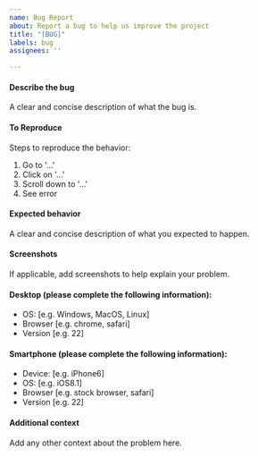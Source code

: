 ```yaml
---
name: Bug Report
about: Report a bug to help us improve the project
title: "[BUG]"
labels: bug
assignees: ''

---
```


#### Describe the bug

A clear and concise description of what the bug is.

#### To Reproduce

Steps to reproduce the behavior:

1. Go to '...'
2. Click on '...'
3. Scroll down to '...'
4. See error

#### Expected behavior

A clear and concise description of what you expected to happen.

#### Screenshots

If applicable, add screenshots to help explain your problem.

#### Desktop (please complete the following information):

-   OS: [e.g. Windows, MacOS, Linux]
-   Browser [e.g. chrome, safari]
-   Version [e.g. 22]

#### Smartphone (please complete the following information):

-   Device: [e.g. iPhone6]
-   OS: [e.g. iOS8.1]
-   Browser [e.g. stock browser, safari]
-   Version [e.g. 22]

#### Additional context

Add any other context about the problem here.
